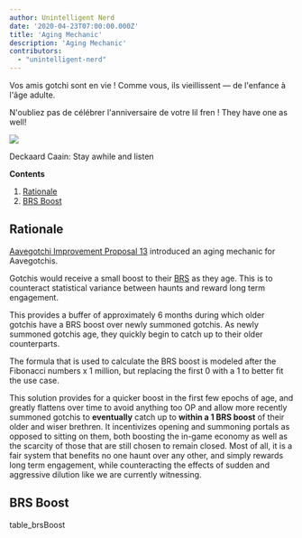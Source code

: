 ```yaml
---
author: Unintelligent Nerd
date: '2020-04-23T07:00:00.000Z'
title: 'Aging Mechanic'
description: 'Aging Mechanic'
contributors:
  - "unintelligent-nerd"
---
```


Vos amis gotchi sont en vie ! Comme vous, ils vieillissent — de l'enfance à l'âge adulte.

N'oubliez pas de célébrer l'anniversaire de votre lil fren ! They have one as well!

<div class="headerImageContainer">
<img class="headerImage" src="/aging-mechanic/aging-mechanic.png">
<p class="headerImageText">Deckaard Caain: Stay awhile and listen</p>
</div>

<div class="contentsBox">

**Contents**

<ol>
<li><a href=#rationale>Rationale</a></li>
<li><a href=#brs-boost>BRS Boost</a></li>
</ol>

</div>

## Rationale

[Aavegotchi Improvement Proposal 13](/aavegotchi-improvement-proposals#add-an-aging-mechanic-to-affect-aavegotchi-rarity-scores) introduced an aging mechanic for Aavegotchis.

Gotchis would receive a small boost to their [BRS](/rarity-farming#base-rarity-score) as they age. This is to counteract statistical variance between haunts and reward long term engagement.

This provides a buffer of approximately 6 months during which older gotchis have a BRS boost over newly summoned gotchis. As newly summoned gotchis age, they quickly begin to catch up to their older counterparts.

The formula that is used to calculate the BRS boost is modeled after the Fibonacci numbers x 1 million, but replacing the first 0 with a 1 to better fit the use case.

This solution provides for a quicker boost in the first few epochs of age, and greatly flattens over time to avoid anything too OP and allow more recently summoned gotchis to **eventually** catch up to **within a 1 BRS boost** of their older and wiser brethren. It incentivizes opening and summoning portals as opposed to sitting on them, both boosting the in-game economy as well as the scarcity of those that are still chosen to remain closed. Most of all, it is a fair system that benefits no one haunt over any other, and simply rewards long term engagement, while counteracting the effects of sudden and aggressive dilution like we are currently witnessing.

## BRS Boost

table_brsBoost

